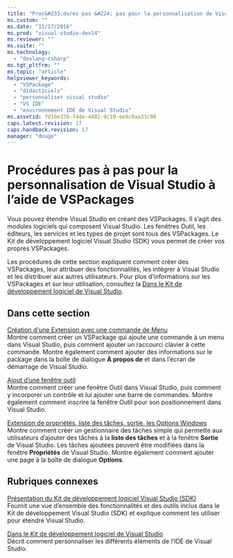 ```yaml
---
title: "Proc&#233;dures pas &#224; pas pour la personnalisation de Visual Studio &#224; l’aide de VSPackages | Microsoft Docs"
ms.custom: ""
ms.date: "11/17/2016"
ms.prod: "visual-studio-dev14"
ms.reviewer: ""
ms.suite: ""
ms.technology: 
  - "devlang-csharp"
ms.tgt_pltfrm: ""
ms.topic: "article"
helpviewer_keywords: 
  - "VSPackage"
  - "didacticiels"
  - "personnaliser visual studio"
  - "VS IDE"
  - "environnement IDE de Visual Studio"
ms.assetid: 7d10e376-74de-4402-9c10-ee9c9aa33c98
caps.latest.revision: 17
caps.handback.revision: 17
manager: "douge"
---
```

# Proc&#233;dures pas &#224; pas pour la personnalisation de Visual Studio &#224; l’aide de VSPackages
Vous pouvez étendre Visual Studio en créant des VSPackages. Il s’agit des modules logiciels qui composent Visual Studio. Les fenêtres Outil, les éditeurs, les services et les types de projet sont tous des VSPackages. Le Kit de développement logiciel Visual Studio \(SDK\) vous permet de créer vos propres VSPackages.  
  
 Les procédures de cette section expliquent comment créer des VSPackages, leur attribuer des fonctionnalités, les intégrer à Visual Studio et les distribuer aux autres utilisateurs. Pour plus d’informations sur les VSPackages et sur leur utilisation, consultez la [Dans le Kit de développement logiciel de Visual Studio](../extensibility/internals/inside-the-visual-studio-sdk.md).  
  
## Dans cette section  
 [Création d'une Extension avec une commande de Menu](../extensibility/creating-an-extension-with-a-menu-command.md)  
 Montre comment créer un VSPackage qui ajoute une commande à un menu dans Visual Studio, puis comment ajouter un raccourci clavier à cette commande. Montre également comment ajouter des informations sur le package dans la boîte de dialogue **À propos de** et dans l’écran de démarrage de Visual Studio.  
  
 [Ajout d’une fenêtre outil](../extensibility/adding-a-tool-window.md)  
 Montre comment créer une fenêtre Outil dans Visual Studio, puis comment y incorporer un contrôle et lui ajouter une barre de commandes. Montre également comment inscrire la fenêtre Outil pour son positionnement dans Visual Studio.  
  
 [Extension de propriétés, liste des tâches, sortie, les Options Windows](../extensibility/extending-the-properties-task-list-output-and-options-windows.md)  
 Montre comment créer un gestionnaire des tâches simple qui permette aux utilisateurs d’ajouter des tâches à la **liste des tâches** et à la fenêtre **Sortie** de Visual Studio. Les tâches ajoutées peuvent être modifiées dans la fenêtre **Propriétés** de Visual Studio. Montre également comment ajouter une page à la boîte de dialogue **Options**.  
  
## Rubriques connexes  
 [Présentation du Kit de développement logiciel Visual Studio \(SDK\)](../Topic/Introducing%20the%20Visual%20Studio%20SDK.md)  
 Fournit une vue d’ensemble des fonctionnalités et des outils inclus dans le Kit de développement Visual Studio \(SDK\) et explique comment les utiliser pour étendre Visual Studio.  
  
 [Dans le Kit de développement logiciel de Visual Studio](../extensibility/internals/inside-the-visual-studio-sdk.md)  
 Décrit comment personnaliser les différents éléments de l’IDE de Visual Studio.